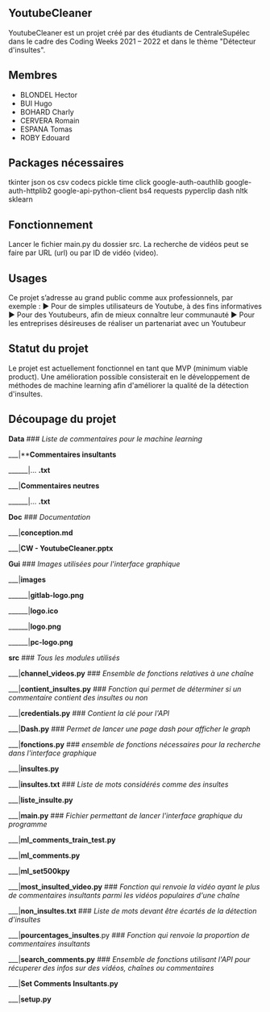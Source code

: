 ## YoutubeCleaner

YoutubeCleaner est un projet créé par des étudiants de CentraleSupélec dans le cadre des Coding Weeks 2021 – 2022 et dans le thème "Détecteur d'insultes".

## Membres

- BLONDEL Hector
- BUI Hugo
- BOHARD Charly
- CERVERA Romain
- ESPANA Tomas
- ROBY Edouard

## Packages nécessaires

tkinter
json
os
csv
codecs
pickle
time
click 
google-auth-oauthlib 
google-auth-httplib2 
google-api-python-client
bs4
requests
pyperclip
dash
nltk
sklearn

## Fonctionnement

Lancer le fichier main.py du dossier src.
La recherche de vidéos peut se faire par URL (url) ou par ID de vidéo (video).

## Usages

Ce projet s’adresse au grand public comme aux professionnels, par exemple :
► Pour de simples utilisateurs de Youtube, à des fins informatives
► Pour des Youtubeurs, afin de mieux connaître leur communauté
► Pour les entreprises désireuses de réaliser un partenariat avec un Youtubeur

## Statut du projet
Le projet est actuellement fonctionnel en tant que MVP (minimum viable product). Une amélioration possible consisterait en le développement de méthodes de machine learning afin d'améliorer la qualité de la détection d'insultes.

## Découpage du projet
**Data** ### _Liste de commentaires pour le machine learning_

___|****Commentaires insultants**

______|... **.txt**

___|**Commentaires neutres**

______|... **.txt**

**Doc** ###  _Documentation_

___|**conception.md**

___|**CW - YoutubeCleaner.pptx**

**Gui** ###        _Images utilisées pour l'interface graphique_

___|**images**

______|**gitlab-logo.png**

______|**logo.ico**

______|**logo.png**

______|**pc-logo.png**

**src**    ###    _Tous les modules utilisés_

___|**channel_videos.py**       ###   _Ensemble de fonctions relatives à une chaîne_

___|**contient_insultes.py**    ###   _Fonction qui permet de déterminer si un commentaire contient des insultes ou non_

___|**credentials.py**  ###   _Contient la clé pour l'API_

___|**Dash.py**   ###     _Permet de lancer une page dash pour afficher le graph_

___|**fonctions.py** ### _ensemble de fonctions nécessaires pour la recherche dans l'interface graphique_

___|**insultes.py**

___|**insultes.txt**       ###   _Liste de mots considérés comme des insultes_

___|**liste_insulte.py**

___|**main.py**  ###    _Fichier permettant de lancer l'interface graphique du programme_

___|**ml_comments_train_test.py**

___|**ml_comments.py**

___|**ml_set500kpy**

___|**most_insulted_video.py**   ###     _Fonction qui renvoie la vidéo ayant le plus de commentaires insultants parmi les vidéos populaires d'une chaîne_

___|**non_insultes.txt**     ###      _Liste de mots devant être écartés de la détection d'insultes_

___|**pourcentages_insultes**.py  ### _Fonction qui renvoie la proportion de commentaires insultants_

___|**search_comments.py**     ###    _Ensemble de fonctions utilisant l'API pour récuperer des infos sur des vidéos, chaînes ou commentaires_

___|**Set Comments Insultants.py**

___|**setup.py**
